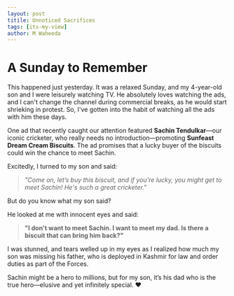 ```yaml
---
layout: post
titile: Unnoticed Sacrifices
tags: [its-my-view]
author: M Waheeda
---
```


# A Sunday to Remember  

This happened just yesterday. It was a relaxed Sunday, and my 4-year-old son and I were leisurely watching TV. He absolutely loves watching the ads, and I can't change the channel during commercial breaks, as he would start shrieking in protest. So, I've gotten into the habit of watching all the ads with him these days.  

One ad that recently caught our attention featured **Sachin Tendulkar**—our iconic cricketer, who really needs no introduction—promoting **Sunfeast Dream Cream Biscuits**. The ad promises that a lucky buyer of the biscuits could win the chance to meet Sachin.  

Excitedly, I turned to my son and said:  

> *"Come on, let’s buy this biscuit, and if you're lucky, you might get to meet Sachin! He's such a great cricketer."*  

But do you know what my son said?  

He looked at me with innocent eyes and said:  

> **"I don't want to meet Sachin. I want to meet my dad. Is there a biscuit that can bring him back?"**  

I was stunned, and tears welled up in my eyes as I realized how much my son was missing his father, who is deployed in Kashmir for law and order duties as part of the Forces.  

Sachin might be a hero to millions, but for my son, it’s his dad who is the true hero—elusive and yet infinitely special. ❤️  
